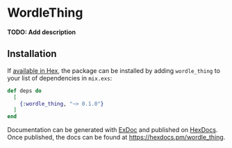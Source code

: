 # WordleThing

**TODO: Add description**

## Installation

If [available in Hex](https://hex.pm/docs/publish), the package can be installed
by adding `wordle_thing` to your list of dependencies in `mix.exs`:

```elixir
def deps do
  [
    {:wordle_thing, "~> 0.1.0"}
  ]
end
```

Documentation can be generated with [ExDoc](https://github.com/elixir-lang/ex_doc)
and published on [HexDocs](https://hexdocs.pm). Once published, the docs can
be found at <https://hexdocs.pm/wordle_thing>.

